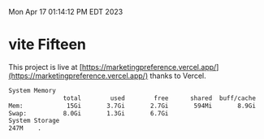 Mon Apr 17 01:14:12 PM EDT 2023

# vite Fifteen


This project is live at [https://marketingpreference.vercel.app/](https://marketingpreference.vercel.app/) thanks to Vercel.

```bash
System Memory
               total        used        free      shared  buff/cache   available
Mem:            15Gi       3.7Gi       2.7Gi       594Mi       8.9Gi        10Gi
Swap:          8.0Gi       1.3Gi       6.7Gi
System Storage
247M	.
```

